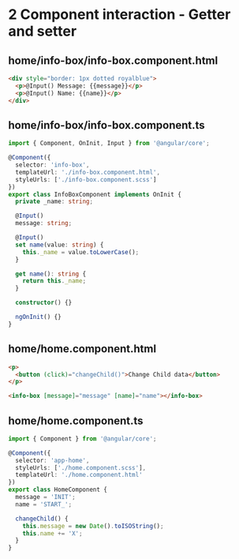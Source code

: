 # 2 Component interaction - Getter and setter

## home/info-box/info-box.component.html

```html
<div style="border: 1px dotted royalblue">
  <p>@Input() Message: {{message}}</p>
  <p>@Input() Name: {{name}}</p>
</div>
```

## home/info-box/info-box.component.ts

```ts
import { Component, OnInit, Input } from '@angular/core';

@Component({
  selector: 'info-box',
  templateUrl: './info-box.component.html',
  styleUrls: ['./info-box.component.scss']
})
export class InfoBoxComponent implements OnInit {
  private _name: string;

  @Input()
  message: string;

  @Input()
  set name(value: string) {
    this._name = value.toLowerCase();
  }

  get name(): string {
    return this._name;
  }

  constructor() {}

  ngOnInit() {}
}
```

## home/home.component.html

```html
<p>
  <button (click)="changeChild()">Change Child data</button>
</p>

<info-box [message]="message" [name]="name"></info-box>
```

## home/home.component.ts

```ts
import { Component } from '@angular/core';

@Component({
  selector: 'app-home',
  styleUrls: ['./home.component.scss'],
  templateUrl: './home.component.html'
})
export class HomeComponent {
  message = 'INIT';
  name = 'START_';

  changeChild() {
    this.message = new Date().toISOString();
    this.name += 'X';
  }
}
```
